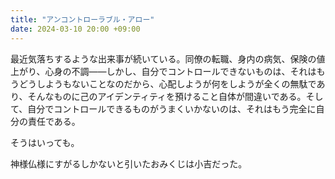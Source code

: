 ```yaml
---
title: "アンコントローラブル・アロー"
date: 2024-03-10 20:00 +09:00
---
```


最近気落ちするような出来事が続いている。同僚の転職、身内の病気、保険の値上がり、心身の不調――しかし、自分でコントロールできないものは、それはもうどうしようもないことなのだから、心配しようが何をしようが全くの無駄であり、そんなものに己のアイデンティティを預けること自体が間違いである。そして、自分でコントロールできるものがうまくいかないのは、それはもう完全に自分の責任である。

そうはいっても。

神様仏様にすがるしかないと引いたおみくじは小吉だった。
